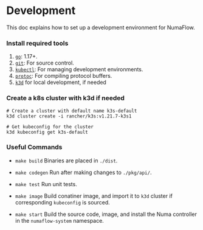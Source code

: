 # Development

This doc explains how to set up a development environment for NumaFlow.

### Install required tools

1. [`go`](https://golang.org/doc/install): 1.17+.
1. [`git`](https://help.github.com/articles/set-up-git/): For source control.
1. [`kubectl`](https://kubernetes.io/docs/tasks/tools/install-kubectl/): For managing development environments.
1. [`protoc`](https://github.com/protocolbuffers/protobuf): For compiling protocol buffers.
1. [`k3d`](https://k3d.io/) for local development, if needed

### Create a k8s cluster with k3d if needed

```shell
# Create a cluster with default name k3s-default
k3d cluster create -i rancher/k3s:v1.21.7-k3s1

# Get kubeconfig for the cluster
k3d kubeconfig get k3s-default
```

### Useful Commands

- `make build`
  Binaries are placed in `./dist`.

- `make codegen`
  Run after making changes to `./pkg/api/`.

- `make test`
  Run unit tests.

- `make image`
  Build conatiner image, and import it to `k3d` cluster if corresponding `kubeconfig` is sourced.

- `make start`
  Build the source code, image, and install the Numa controller in the `numaflow-system` namespace.
